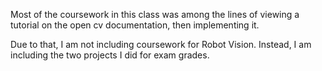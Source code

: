 Most of the coursework in this class was among the lines of viewing a tutorial on the open cv documentation, then implementing it.

Due to that, I am not including coursework for Robot Vision. Instead, I am including the two projects I did for exam grades.
